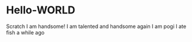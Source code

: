 # Hello-WORLD
Scratch
I am handsome!
I am talented and handsome again
I am pogi
I ate fish a while ago
